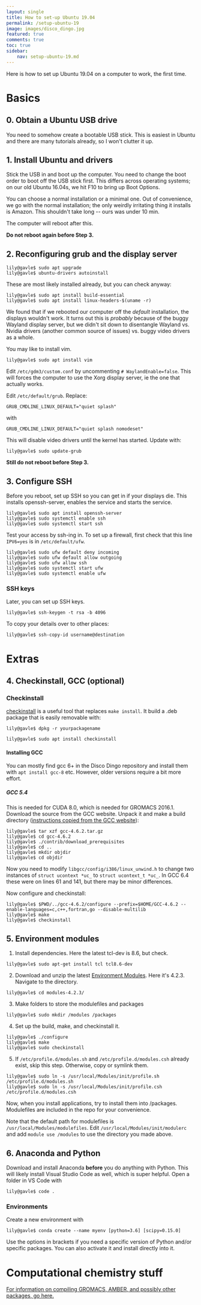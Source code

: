 ```yaml
---
layout: single
title: How to set-up Ubuntu 19.04
permalink: /setup-ubuntu-19
image: images/disco_dingo.jpg
featured: true
comments: true
toc: true
sidebar:
    nav: setup-ubuntu-19.md
---
```


Here is how to set up Ubuntu 19.04 on a computer to work, the first time. 

# Basics
## 0. Obtain a Ubuntu USB drive

You need to somehow create a bootable USB stick. This is easiest in Ubuntu and there are many tutorials already, so I won't clutter it up.

## 1. Install Ubuntu and drivers

Stick the USB in and boot up the computer. You need to change the boot order to boot off the USB stick first. This differs across operating systems; on our old Ubuntu 16.04s, we hit F10 to bring up Boot Options.

You can choose a normal installation or a minimal one. Out of convenience, we go with the normal installation; the only weirdly irritating thing it installs is Amazon. This shouldn't take long -- ours was under 10 min. 

The computer will reboot after this.

**Do not reboot again before Step 3.**

## 2. Reconfiguring grub and the display server
```console
lily@gavle$ sudo apt upgrade
lily@gavle$ ubuntu-drivers autoinstall
```
These are most likely installed already, but you can check anyway:
```console
lily@gavle$ sudo apt install build-essential
lily@gavle$ sudo apt install linux-headers-$(uname -r)
```

We found that if we rebooted our computer off the *default* installation, the displays wouldn't work. It turns out this is *probably* because of the buggy Wayland display server, but we didn't sit down to disentangle Wayland vs. Nvidia drivers (another common source of issues) vs. buggy video drivers as a whole.

You may like to install vim.
```console
lily@gavle$ sudo apt install vim
```

Edit `/etc/gdm3/custom.conf` by uncommenting `# WaylandEnable=false`.
This will forces the computer to use the Xorg display server, ie the one that actually works.

Edit `/etc/default/grub`. Replace:
```console
GRUB_CMDLINE_LINUX_DEFAULT="quiet splash"
```
with
```console
GRUB_CMDLINE_LINUX_DEFAULT="quiet splash nomodeset"
```
This will disable video drivers until the kernel has started.
Update with:
```console
lily@gavle$ sudo update-grub
```

**Still do not reboot before Step 3.**


## 3. Configure SSH
Before you reboot, set up SSH so you can get in if your displays die. This installs openssh-server, enables the service and starts the service.
```console
lily@gavle$ sudo apt install openssh-server
lily@gavle$ sudo systemctl enable ssh
lily@gavle$ sudo systemctl start ssh
```
Test your access by ssh-ing in. To set up a firewall, first check that this line `IPV6=yes` is in `/etc/default/ufw`. 
```console
lily@gavle$ sudo ufw default deny incoming
lily@gavle$ sudo ufw default allow outgoing
lily@gavle$ sudo ufw allow ssh
lily@gavle$ sudo systemctl start ufw
lily@gavle$ sudo systemctl enable ufw
```

### SSH keys
Later, you can set up SSH keys.
```console
lily@gavle$ ssh-keygen -t rsa -b 4096
```
To copy your details over to other places:
```
lily@gavle$ ssh-copy-id username@destination
```

# Extras
## 4. Checkinstall, GCC (optional)
### Checkinstall
[checkinstall](https://wiki.debian.org/CheckInstall) is a useful tool that replaces `make install`. It build a .deb package that is easily removable with:
```console
lily@gavle$ dpkg -r yourpackagename
```

```console
lily@gavle$ sudo apt install checkinstall
```

#### Installing GCC
You can mostly find gcc 6+ in the Disco Dingo repository and install them with `apt install gcc-8` etc. However, older versions require a bit more effort.

##### GCC 5.4
This is needed for CUDA 8.0, which is needed for GROMACS 2016.1. Download the source from the GCC website. Unpack it and make a build directory ([instructions copied from the GCC website](https://gcc.gnu.org/wiki/InstallingGCC)):

```console
lily@gavle$ tar xzf gcc-4.6.2.tar.gz
lily@gavle$ cd gcc-4.6.2
lily@gavle$ ./contrib/download_prerequisites
lily@gavle$ cd ..
lily@gavle$ mkdir objdir
lily@gavle$ cd objdir
```
Now you need to modify `libgcc/config/i386/linux_unwind.h` to change two instances of `struct ucontext *uc_` to `struct ucontext_t *uc_`. In GCC 6.4 these were on lines 61 and 141, but there may be minor differences.

Now configure and checkinstall:
```console
lily@gavle$ $PWD/../gcc-4.6.2/configure --prefix=$HOME/GCC-4.6.2 --enable-languages=c,c++,fortran,go --disable-multilib
lily@gavle$ make
lily@gavle$ checkinstall
```


## 5. Environment modules
1. Install dependencies. Here the latest tcl-dev is 8.6, but check.
```console
lily@gavle$ sudo apt-get install tcl tcl8.6-dev
```

2. Download and unzip the latest [Environment Modules](http://modules.sourceforge.net/). Here it's 4.2.3. Navigate to the directory.
```console
lily@gavle$ cd modules-4.2.3/
```

3. Make folders to store the modulefiles and packages
```console
lily@gavle$ sudo mkdir /modules /packages
```

4. Set up the build, make, and checkinstall it.
```console
lily@gavle$ ./configure
lily@gavle$ make
lily@gavle$ sudo checkinstall
```
5. If `/etc/profile.d/modules.sh` and `/etc/profile.d/modules.csh` already exist, skip this step. Otherwise, copy or symlink them.
```console
lily@gavle$ sudo ln -s /usr/local/Modules/init/profile.sh /etc/profile.d/modules.sh
lily@gavle$ sudo ln -s /usr/local/Modules/init/profile.csh /etc/profile.d/modules.csh
```
Now, when you install applications, try to install them into /packages. Modulefiles are included in the repo for your convenience.

Note that the default path for modulefiles is `/usr/local/Modules/modulefiles`. Edit `/usr/local/Modules/init/modulerc` and add `module use /modules` to use the directory you made above.

## 6. Anaconda and Python
Download and install Anaconda **before** you do anything with Python. This will likely install Visual Studio Code as well, which is super helpful. Open a folder in VS Code with

```console
lily@gavle$ code .
```

### Environments
Create a new environment with 
```console
lily@gavle$ conda create --name myenv [python=3.6] [scipy=0.15.0]
```
Use the options in brackets if you need a specific version of Python and/or specific packages. You can also activate it and install directly into it.

<a name="step7"/>

# Computational chemistry stuff
<a href="{{ site.url }}/setup-compchem"> For information on compiling GROMACS, AMBER, and possibly other packages, go here.</a>
